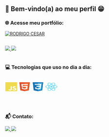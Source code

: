## 👋 Bem-vindo(a) ao meu perfil 😁

### 🌐 Acesse meu portfólio:

[![RODRIGO CESAR]([https://img.shields.io/badge/-Portfólio-000?style=for-the-badge&logo=vercel&logoColor=white)](https://seu-portfolio.vercel.app](https://rodrigo-cesar.vercel.app/))

<br>

<div>
  <a href="https://github.com/rodrigocsar">
    <img height="180em" src="https://github-readme-stats.vercel.app/api?username=rodrigocsar&show_icons=true&theme=tokyonight&include_all_commits=true&count_private=true"/>
    <img height="180em" src="https://github-readme-stats.vercel.app/api/top-langs/?username=rodrigocsar&layout=compact&langs_count=6&theme=tokyonight"/>
  </a>
</div>

<br>

### 💻 Tecnologias que uso no dia a dia:

<div style="display: inline_block"><br>
  <img align="center" alt="Js" height="30" width="40" src="https://raw.githubusercontent.com/devicons/devicon/master/icons/javascript/javascript-plain.svg">
  <img align="center" alt="HTML" height="30" width="40" src="https://raw.githubusercontent.com/devicons/devicon/master/icons/html5/html5-original.svg">
  <img align="center" alt="CSS" height="30" width="40" src="https://raw.githubusercontent.com/devicons/devicon/master/icons/css3/css3-original.svg">
  <img align="center" alt="React" height="30" width="40" src="https://raw.githubusercontent.com/devicons/devicon/master/icons/react/react-original.svg">
</div>

<br><br>

### 📬 Contato:

<div> 
  <a href="mailto:rodrigocesar068@gmail.com" target="_blank">
    <img src="https://img.shields.io/badge/-Gmail-%23333?style=for-the-badge&logo=gmail&logoColor=white">
  </a>
  <a href="https://www.linkedin.com/in/rodrigocesars/" target="_blank">
    <img src="https://img.shields.io/badge/-LinkedIn-%230077B5?style=for-the-badge&logo=linkedin&logoColor=white">
  </a>
</div>
